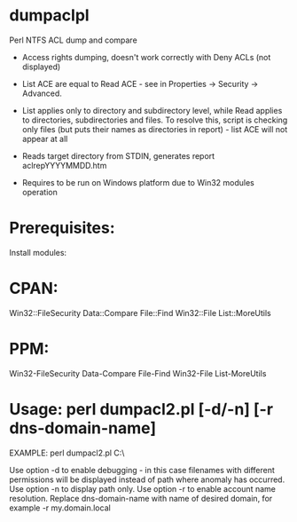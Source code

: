 # dumpaclpl
Perl NTFS ACL dump and compare

- Access rights dumping, doesn't work correctly with Deny ACLs (not displayed)
- List ACE are equal to Read ACE - see in Properties -> Security -> Advanced.
- List applies only to directory and subdirectory level, while Read applies to
  directories, subdirectories and files. To resolve this, script is checking
  only files (but puts their names as directories in report) - list ACE will
  not appear at all

- Reads target directory from STDIN, generates report aclrepYYYYMMDD.htm

- Requires to be run on Windows platform due to Win32 modules operation

# Prerequisites:
Install modules:

# CPAN:
Win32::FileSecurity
Data::Compare
File::Find
Win32::File
List::MoreUtils

# PPM:
Win32-FileSecurity
Data-Compare
File-Find
Win32-File
List-MoreUtils


# Usage: perl dumpacl2.pl <path> [-d/-n] [-r dns-domain-name]
		
EXAMPLE: perl dumpacl2.pl C:\
		
Use option -d to enable debugging - in this case filenames with different permissions will be displayed instead of path where anomaly has occurred. 
Use option -n to display path only.
Use option -r to enable account name resolution. Replace dns-domain-name with name of desired domain, for example -r my.domain.local

